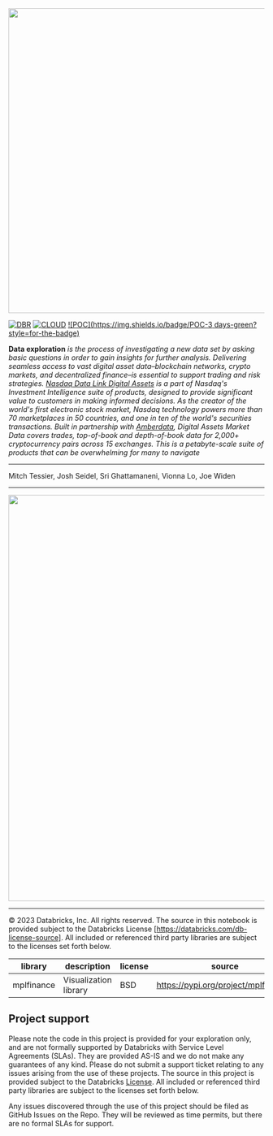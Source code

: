 <img src=https://d1r5llqwmkrl74.cloudfront.net/notebooks/fsi/fs-lakehouse-logo-transparent.png width="600px">

[![DBR](https://img.shields.io/badge/DBR-11.3ML-red?logo=databricks&style=for-the-badge)](https://docs.databricks.com/release-notes/runtime/11.3.html)
[![CLOUD](https://img.shields.io/badge/CLOUD-ALL-blue?logo=googlecloud&style=for-the-badge)](https://databricks.com/try-databricks)
[![POC](https://img.shields.io/badge/POC-3 days-green?style=for-the-badge)](https://databricks.com/try-databricks)

**Data exploration** *is the process of investigating a new data set by asking basic questions in order to gain insights for further analysis. Delivering seamless access to vast digital asset data–blockchain networks, crypto markets, and decentralized finance–is essential to support trading and risk strategies. [Nasdaq Data Link Digital Assets](https://data.nasdaq.com/publishers/NDLDA) is a part of Nasdaq's Investment Intelligence suite of products, designed to provide significant value to customers in making informed decisions. As the creator of the world's first electronic stock market, Nasdaq technology powers more than 70 marketplaces in 50 countries, and one in ten of the world's securities transactions. Built in partnership with [Amberdata](https://www.amberdata.io/), Digital Assets Market Data covers trades, top-of-book and depth-of-book data for 2,000+ cryptocurrency pairs across 15 exchanges. This is a petabyte-scale suite of products that can be overwhelming for many to navigate*

___

Mitch Tessier, Josh Seidel, Sri Ghattamaneni, Vionna Lo, Joe Widen

___


<img src='https://raw.githubusercontent.com/databricks-industry-solutions/nasdaq-crypto/main/images/high_level_workflow.png' width=800>

___

&copy; 2023 Databricks, Inc. All rights reserved. The source in this notebook is provided subject to the Databricks License [https://databricks.com/db-license-source].  All included or referenced third party libraries are subject to the licenses set forth below.

| library                                | description             | license    | source                                              |
|----------------------------------------|-------------------------|------------|-----------------------------------------------------|
| mplfinance                             | Visualization library   | BSD        | https://pypi.org/project/mplfinance/                |

## Project support 

Please note the code in this project is provided for your exploration only, and are not formally supported by Databricks with Service Level Agreements (SLAs). They are provided AS-IS and we do not make any guarantees of any kind. Please do not submit a support ticket relating to any issues arising from the use of these projects. The source in this project is provided subject to the Databricks [License](./LICENSE). All included or referenced third party libraries are subject to the licenses set forth below.

Any issues discovered through the use of this project should be filed as GitHub Issues on the Repo. They will be reviewed as time permits, but there are no formal SLAs for support. 
